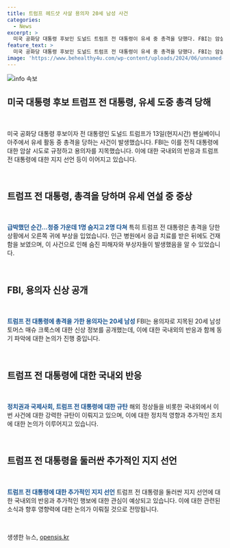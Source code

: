 ```yaml
---
title: 트럼프 헤드샷 사살 용의자 20세 남성 사건
categories:
  - News
excerpt: >
  미국 공화당 대통령 후보인 도널드 트럼프 전 대통령이 유세 중 총격을 당했다. FBI는 암살 시도로 규정하고 용의자를 지목했고, 트럼프는 부상했지만 생명에 지장은 없다. 용의자는 경호국에 의해 사살됐으며 동기는 아직 파악되지 않았다. 또한 국내외 정치인들은 사건을 강력히 규탄했고, 트럼프에 대한 지지와 공식 선언도 이어졌다. 이에 관련된 청문회도 예고됐다. (추정 193단어)
feature_text: >
  미국 공화당 대통령 후보인 도널드 트럼프 전 대통령이 유세 중 총격을 당했다. FBI는 암살 시도로 규정하고 용의자를 지목했고, 트럼프는 부상했지만 생명에 지장은 없다. 용의자는 경호국에 의해 사살됐으며 동기는 아직 파악되지 않았다. 또한 국내외 정치인들은 사건을 강력히 규탄했고, 트럼프에 대한 지지와 공식 선언도 이어졌다. 이에 관련된 청문회도 예고됐다. (추정 193단어)
image: 'https://www.behealthy4u.com/wp-content/uploads/2024/06/unnamed-file.png'
---
```


<p><img src="https://www.behealthy4u.com/wp-content/uploads/2024/06/unnamed-file.png" alt="info 속보" /></p>

<h2 data-ke-size="size26">미국 대통령 후보 트럼프 전 대통령, 유세 도중 총격 당해</h2>

<p data-ke-size="size16">&nbsp;</p>

<p>미국 공화당 대통령 후보이자 전 대통령인 도널드 트럼프가 13일(현지시간) 펜실베이니아주에서 유세 활동 중 총격을 당하는 사건이 발생했습니다. FBI는 이를 전직 대통령에 대한 암살 시도로 규정하고 용의자를 지목했습니다. 이에 대한 국내외의 반응과 트럼프 전 대통령에 대한 지지 선언 등이 이어지고 있습니다.</p>

<p data-ke-size="size16">&nbsp;</p>

<h2 data-ke-size="size26">트럼프 전 대통령, 총격을 당하며 유세 연설 중 중상</h2>

<p data-ke-size="size16">&nbsp;</p>

<p><b><span style="color: #1a5490;">급박했던 순간…청중 가운데 1명 숨지고 2명 다쳐</span></b>
특히 트럼프 전 대통령은 총격을 당한 상황에서 오른쪽 귀에 부상을 입었습니다. 인근 병원에서 응급 치료를 받은 뒤에도 건재함을 보였으며, 이 사건으로 인해 숨진 피해자와 부상자들이 발생했음을 알 수 있었습니다.</p>

<p data-ke-size="size16">&nbsp;</p>

<h2 data-ke-size="size26">FBI, 용의자 신상 공개</h2>

<p data-ke-size="size16">&nbsp;</p>

<p><b><span style="color: #1a5490;">트럼프 전 대통령에 총격을 가한 용의자는 20세 남성</span></b>
FBI는 용의자로 지목된 20세 남성 토머스 매슈 크룩스에 대한 신상 정보를 공개했는데, 이에 대한 국내외의 반응과 함께 동기 파악에 대한 논의가 진행 중입니다.</p>

<p data-ke-size="size16">&nbsp;</p>

<h2 data-ke-size="size26">트럼프 전 대통령에 대한 국내외 반응</h2>

<p data-ke-size="size16">&nbsp;</p>

<p><b><span style="color: #1a5490;">정치권과 국제사회, 트럼프 전 대통령에 대한 규탄</span></b>
해외 정상들을 비롯한 국내외에서 이번 사건에 대한 강력한 규탄이 이뤄지고 있으며, 이에 대한 정치적 영향과 추가적인 조치에 대한 논의가 이루어지고 있습니다.</p>

<p data-ke-size="size16">&nbsp;</p>

<h2 data-ke-size="size26">트럼프 전 대통령을 둘러싼 추가적인 지지 선언</h2>

<p data-ke-size="size16">&nbsp;</p>

<p><b><span style="color: #1a5490;">트럼프 전 대통령에 대한 추가적인 지지 선언</span></b>
트럼프 전 대통령을 둘러싼 지지 선언에 대한 국내외의 반응과 추가적인 행보에 대한 관심이 예상되고 있습니다. 이에 대한 관련된 소식과 향후 영향력에 대한 논의가 이뤄질 것으로 전망됩니다.</p>

<p data-ke-size="size16">&nbsp;</p>
생생한 뉴스, <a href="https://opensis.kr" rel="dofollow">opensis.kr</a>


